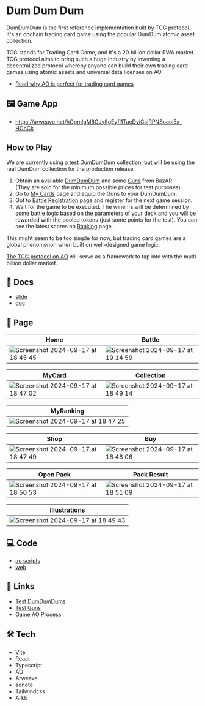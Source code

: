 # Dum Dum Dum
DumDumDum is the first reference implementation built by TCG protocol. It's an onchain trading card game using the popular DumDum atomic asset collection.

TCG stands for Trading Card Game, and it's a 20 billion dollar RWA market. TCG protocol aims to bring such a huge industry by inventing a decentralized protocol whereby anyone can build their own trading card games using atomic assets and universal data licenses on AO.

- [Read why AO is perfect for trading card games](/docs)
## 🖼️ Game App

- https://arweave.net/hOpmIgM8GJy8gEyfl1TueDviGsjRPNSoaoi5x-HOhCk

## How to Play

We are currently using a test DumDumDum collection, but will be using the real DumDum collection for the production release.

1. Obtain an available [DumDumDum](https://bazar.arweave.dev/#/collection/CoqeBSfYjsYPrVDZUxlpS5n39UAlkrz6jRCNJWpiINA/assets/) and some [Guns](https://bazar.arweave.dev/#/collection/XrxQde5ccu_X7dxP9NwmhI8PQkSQs8EWpltkOcPhWQE) from BazAR.  
(They are sold for the minimum possible prices for test purposes).
2. Go to [My Cards](https://arweave.net/hOpmIgM8GJy8gEyfl1TueDviGsjRPNSoaoi5x-HOhCk/#/my-card) page and equip the Guns to your DumDumDum.
3. Got to [Battle Registration](https://arweave.net/hOpmIgM8GJy8gEyfl1TueDviGsjRPNSoaoi5x-HOhCk/#/battle-user) page and register for the next game session.
4. Wait for the game to be executed. The winenrs will be determined by some battle logic based on the parameters of your deck and you will be rewarded with the pooled tokens (just some points for the test). You can see the latest scores on [Ranking](https://arweave.net/hOpmIgM8GJy8gEyfl1TueDviGsjRPNSoaoi5x-HOhCk/#/ranking) page.

This might seem to be too simple for now, but trading card games are a global phenomenon when built on well-designed game logic.

[The TCG protocol on AO](./docs/doc.md) will serve as a framework to tap into with the multi-billion dollar market.

## 📜 Docs

- [slide](./docs/slide.pdf)
- [doc](./docs/doc.md)

## 📄 Page

| Home | Buttle |
| ---- | ---- |
| ![Screenshot 2024-09-17 at 18 45 45](https://github.com/user-attachments/assets/be7af77c-87ce-4440-bb7d-559de020d8b8) | ![Screenshot 2024-09-17 at 19 14 59](https://github.com/user-attachments/assets/f37e934a-2bb9-4360-9dbc-74f679af517b) |

| MyCard | Collection |
| ---- | ---- |
| ![Screenshot 2024-09-17 at 18 47 02](https://github.com/user-attachments/assets/4dfcccb4-37eb-4791-9232-1b02fecd90aa) | ![Screenshot 2024-09-17 at 18 49 14](https://github.com/user-attachments/assets/2c8bd7f5-e6de-4f19-915e-5e887331c069) |

| MyRanking |
| ---- |
| ![Screenshot 2024-09-17 at 18 47 25](https://github.com/user-attachments/assets/a8d71777-aa20-4caf-b448-3fdffc459265) |

| Shop | Buy |
| ---- | ---- |
| ![Screenshot 2024-09-17 at 18 47 49](https://github.com/user-attachments/assets/9f9e74cb-c4e0-4dad-b96c-e5a521fdeca6) | ![Screenshot 2024-09-17 at 18 48 06](https://github.com/user-attachments/assets/e0d840e1-2e35-439e-827a-e6cba16d7e05) |

| Open Pack | Pack Result |
| ---- | ---- |
| ![Screenshot 2024-09-17 at 18 50 53](https://github.com/user-attachments/assets/d45f1aa8-aca6-42b0-bc9f-6ba6f58da047) | ![Screenshot 2024-09-17 at 18 51 09](https://github.com/user-attachments/assets/08b473a5-df40-4c79-b471-63e52589bb66) |

| Illustrations |
| ---- |
| ![Screenshot 2024-09-17 at 18 49 43](https://github.com/user-attachments/assets/132b2a01-9456-4b80-a65d-33c7423af10c) |

## 💻 Code

- [ao scripts](src/lua-scripts)
- [web](src/web)

## 🔗 Links

- [Test DumDumDums](https://bazar.arweave.dev/#/collection/CoqeBSfYjsYPrVDZUxlpS5n39UAlkrz6jRCNJWpiINA/assets/)
- [Test Guns](https://bazar.arweave.dev/#/collection/XrxQde5ccu_X7dxP9NwmhI8PQkSQs8EWpltkOcPhWQE)
- [Game AO Process](https://www.ao.link/#/entity/89HBqWgMIm0lj8z9-i5BX9g4K4cYo2VvkVFkf-oLIbs)

## 🛠️ Tech

- Vite
- React
- Typescript
- AO
- Arweave
- aonote
- Tailwindcss
- Arkb
